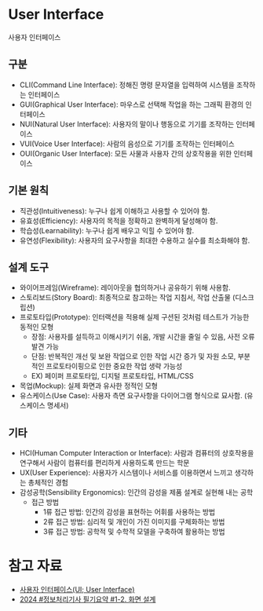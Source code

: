 # User Interface

사용자 인터페이스

## 구분

- CLI(Command Line Interface): 정해진 명령 문자열을 입력하여 시스템을 조작하는 인터페이스
- GUI(Graphical User Interface): 마우스로 선택해 작업을 하는 그래픽 환경의 인터페이스
- NUI(Natural User Interface): 사용자의 말이나 행동으로 기기를 조작하는 인터페이스
- VUI(Voice User Interface): 사람의 음성으로 기기를 조작하는 인터페이스
- OUI(Organic User Interface): 모든 사물과 사용자 간의 상호작용을 위한 인터페이스

## 기본 원칙

- 직관성(Intuitiveness): 누구나 쉽게 이해하고 사용할 수 있어야 함.
- 유효성(Efficiency): 사용자의 목적을 정확하고 완벽하게 달성해야 함.
- 학습성(Learnability): 누구나 쉽게 배우고 익힐 수 있어야 함.
- 유연성(Flexibility): 사용자의 요구사항을 최대한 수용하고 실수를 최소화해야 함.

## 설계 도구

- 와이어프레임(Wireframe): 레이아웃을 협의하거나 공유하기 위해 사용함.
- 스토리보드(Story Board): 최종적으로 참고하는 작업 지침서, 작업 산출물 (디스크립션)
- 프로토타입(Prototype): 인터랙션을 적용해 실제 구션된 것처럼 테스트가 가능한 동적인 모형
  - 장점: 사용자를 설득하고 이해시키기 쉬움, 개발 시간을 줄일 수 있음, 사전 오류 발견 가능
  - 단점: 반복적인 개선 및 보완 작업으로 인한 작업 시간 증가 및 자원 소모, 부분적인 프로토타이핑으로 인한 중요한 작업 생략 가능성
  - EX) 페이퍼 프로토타입, 디지털 프로토타입, HTML/CSS
- 목업(Mockup): 실제 화면과 유사한 정적인 모형
- 유스케이스(Use Case): 사용자 측면 요구사항을 다이어그램 형식으로 묘사함. (유스케이스 명세서)

## 기타

- HCI(Human Computer Interaction or Interface): 사람과 컴퓨터의 상호작용을 연구해서 사람이 컴퓨터를 편리하게 사용하도록 만드는 학문
- UX(User Experience): 사용자가 시스템이나 서비스를 이용하면서 느끼고 생각하는 총체적인 경험
- 감성공학(Sensibility Ergonomics): 인간의 감성을 제품 설계로 실현해 내는 공학
  - 접근 방법
    - 1류 접근 방법: 인간의 감성을 표현하는 어휘를 사용하는 방법
    - 2류 접근 방법: 심리적 및 개인이 가진 이미지를 구체화하는 방법
    - 3류 접근 방법: 공학적 및 수학적 모델을 구축하여 활용하는 방법

# 참고 자료

- [사용자 인터페이스(UI; User Interface)](https://m.blog.naver.com/wook2124/222103002127)
- [2024 #정보처리기사 필기요약 #1-2. 화면 설계](https://simuing.tistory.com/entry/2021-%EC%A0%95%EB%B3%B4%EC%B2%98%EB%A6%AC%EA%B8%B0%EC%82%AC-%ED%95%84%EA%B8%B0%EC%9A%94%EC%95%BD-%ED%99%94%EB%A9%B4-%EC%84%A4%EA%B3%84)
